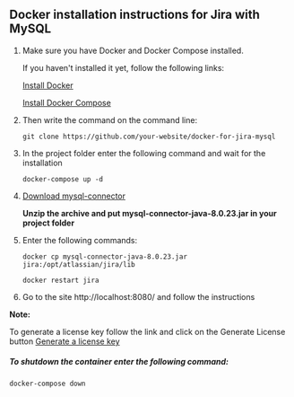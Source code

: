 ## Docker installation instructions for Jira with MySQL

1. Make sure you have Docker and Docker Compose installed.

   If you haven't installed it yet, follow the following links:

   [Install Docker](https://docs.docker.com/get-docker/)

   [Install Docker Compose](https://docs.docker.com/compose/install/)

2. Then write the command on the command line:

   `git clone https://github.com/your-website/docker-for-jira-mysql`

3. In the project folder enter the following command and wait for the installation

   `docker-compose up -d`

4. [Download mysql-connector](https://dev.mysql.com/downloads/connector/j/8.0.html)

   **Unzip the archive and put mysql-connector-java-8.0.23.jar in your project folder**

5. Enter the following commands:

   `docker cp mysql-connector-java-8.0.23.jar jira:/opt/atlassian/jira/lib`

   `docker restart jira`

6. Go to the site http://localhost:8080/ and follow the instructions

**Note:**

To generate a license key follow the link and click on the Generate License button
[Generate a license key](https://my.atlassian.com/license/evaluation?utm_nooverride=1&utm_nooverride=1&ref=prod&product=jira-software.data-center&version=8.15.0&build=815001&sid=BLR7-K013-6S3E-Z468&licensefieldname=setupLicenseKey&callback=http%3A%2F%2Flocalhost%3A8080%2Fsecure%2FSetupLicense%21default.jspa)

##### To shutdown the container enter the following command:

`docker-compose down`
